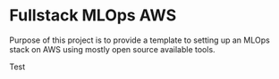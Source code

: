 # Fullstack MLOps AWS

Purpose of this project is to provide a template to setting up an MLOps stack on AWS using mostly open source available tools.

Test
